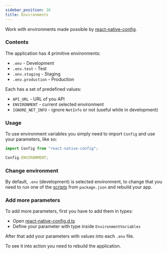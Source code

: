 ```yaml
---
sidebar_position: 16
title: Environments
---
```

Work with environments made possible by [react-native-config](https://github.com/luggit/react-native-config).

### Contents

The application has 4 primitive environments:
- `.env` - Development
- `.env.test` - Test
- `.env.staging` - Staging
- `.env.production` - Production

Each has a set of predefined values:
- `API_URL` - URL of you API
- `ENVIRONMENT` - current selected environment
- `IGNORE_NET_INFO` - ignore `NetInfo` or not (useful while in development)

### Usage

To use environment variables you simply need to import `Config` and use your parameters, like so:

```typescript
import Config from "react-native-config";

Config.ENVIRONMENT;
```

### Change environment

By default, `.env` (development) is selected environment, 
to change that you need to run one of the [scripts](../docs/dependencies#environment-specific) from `package.json` 
and rebuild your app.

### Add more parameters

To add more parameters, first you have to add them in types:
- Open [react-native-config.d.ts](https://github.com/svbutko/react-native-template-strong/blob/main/template/src/types/react-native-config.d.ts)
- Define your parameter with type inside `EnvironmentVariables`

After that add your parameters with values into each `.env` file.

To see it into action you need to rebuild the application.

